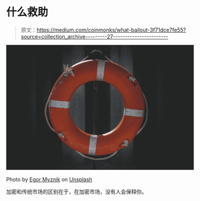 # 什么救助

> 原文：<https://medium.com/coinmonks/what-bailout-3f71dce7fe55?source=collection_archive---------27----------------------->

![](img/42f61c338c89e5933dba156be1e8f534.png)

Photo by [Egor Myznik](https://unsplash.com/@vonshnauzer?utm_source=medium&utm_medium=referral) on [Unsplash](https://unsplash.com?utm_source=medium&utm_medium=referral)

加密和传统市场的区别在于，在加密市场，没有人会保释你。